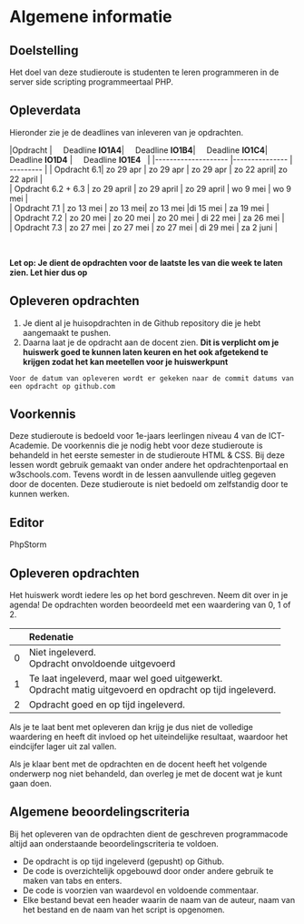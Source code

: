 # Algemene informatie

## Doelstelling
Het doel van deze studieroute is studenten te leren programmeren in de server side scripting programmeertaal PHP. 


## Opleverdata
Hieronder zie je de deadlines van inleveren van je opdrachten. 

|Opdracht              | &nbsp; &nbsp; Deadline **IO1A4**| &nbsp; &nbsp; Deadline **IO1B4**| &nbsp; &nbsp; Deadline **IO1C4**| &nbsp; &nbsp; Deadline **IO1D4** |  &nbsp; &nbsp;  Deadline **IO1E4** &nbsp; |
|--------------------  |--------------- | --------- |
| Opdracht 6.1| zo 29 apr | zo 29 apr | zo 29 apr | zo 22 april| zo 22 april |  
| Opdracht 6.2 + 6.3 | zo 29 april | zo 29 april | zo 29 april | wo 9 mei | wo 9 mei |  
| Opdracht 7.1 | zo 13 mei | zo 13 mei| zo 13 mei |di 15 mei | za 19 mei |  
| Opdracht 7.2 | zo 20 mei | zo 20 mei | zo 20 mei | di 22 mei | za 26 mei |  
| Opdracht 7.3 | zo 27 mei | zo 27 mei  | zo 27 mei | di 29 mei | za 2 juni |  


<br> 

**Let op: Je dient de opdrachten voor de laatste les van die week te laten zien. Let hier dus op** 

## Opleveren opdrachten

1. Je dient al je huisopdrachten in de Github repository die je hebt aangemaakt te pushen. 
2. Daarna laat je de opdracht aan de docent zien. **Dit is verplicht om je huiswerk goed te kunnen laten keuren en het ook afgetekend te krijgen zodat het kan meetellen voor je huiswerkpunt**

``Voor de datum van opleveren wordt er gekeken naar de commit datums van een opdracht op github.com``

## Voorkennis
Deze studieroute is bedoeld voor 1e-jaars leerlingen niveau 4 van de ICT-Academie. 
De voorkennis die je nodig hebt voor deze studieroute is behandeld in het eerste semester in de studieroute HTML & CSS. 
Bij deze lessen wordt gebruik gemaakt van onder andere het opdrachtenportaal en w3schools.com. 
Tevens wordt in de lessen aanvullende uitleg gegeven door de docenten. 
Deze studieroute is niet bedoeld om zelfstandig door te kunnen werken.


## Editor

PhpStorm


## Opleveren opdrachten
Het huiswerk wordt iedere les op het bord geschreven. Neem dit over in je agenda! De opdrachten worden beoordeeld met een waardering van 0, 1 of 2.


<table><thead>
<tr>
<th></th>
<th align="left">Redenatie</th>
</tr>
</thead><tbody>
<tr>
<td>0</td>
<td align="left">Niet ingeleverd.    <br>Opdracht onvoldoende uitgevoerd</td>
</tr>
<tr>
<td>1</td>
<td align="left">Te laat ingeleverd, maar wel goed uitgewerkt.<br>Opdracht matig uitgevoerd en opdracht op tijd ingeleverd.</td>
</tr>
<tr>
<td>2</td>
<td align="left">Opdracht goed en op tijd ingeleverd.</td>
</tr>
</tbody></table>

Als je te laat bent met opleveren dan krijg je dus niet de volledige waardering en heeft dit invloed op het uiteindelijke resultaat, waardoor het eindcijfer lager uit zal vallen.

Als je klaar bent met de opdrachten en de docent heeft het volgende onderwerp nog niet behandeld, dan overleg je met de docent wat je kunt gaan doen.


## Algemene beoordelingscriteria
Bij het opleveren van de opdrachten dient de geschreven programmacode altijd aan onderstaande beoordelingscriteria te voldoen.
*	De opdracht is op tijd ingeleverd (gepusht) op Github.
*	De code is overzichtelijk opgebouwd door onder andere gebruik te maken van tabs en enters.
*	De code is voorzien van waardevol en voldoende commentaar.
*   Elke bestand bevat een header waarin de naam van de auteur, naam van het bestand en de naam van het script is opgenomen.